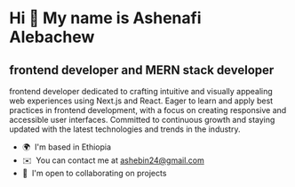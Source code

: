 Hi 👋 My name is Ashenafi Alebachew
===================================

frontend developer and MERN stack developer
---------------------------

frontend developer dedicated to crafting intuitive and visually appealing web experiences using Next.js and React. Eager to learn and apply best practices in frontend development, with a focus on creating responsive and accessible user interfaces. Committed to continuous growth and staying updated with the latest technologies and trends in the industry.

* 🌍  I'm based in Ethiopia
* ✉️  You can contact me at [ashebin24@gmail.com](mailto:ashebin24@gmail.com)
* 🤝  I'm open to collaborating on projects


